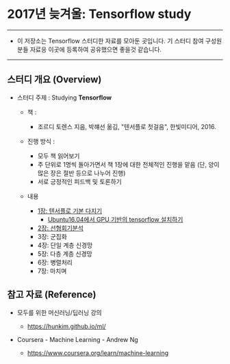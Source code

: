 # 2017년 늦겨울: Tensorflow study

*****************************************************************

* 이 저장소는 Tensorflow 스터디한 자료를 모아둔 곳입니다.
  기 스터디 참여 구성원분들 자료응 이곳에 등록하여 공유했으면 좋을것 같습니다.

*****************************************************************

## 스터디 개요 (Overview)

* 스터디 주제 : Studying __Tensorflow__

  * 책 :
    * 조르디 토렌스 지음, 박햬선 옮김, "텐서플로 첫걸음", 한빛미디어, 2016.

  * 진행 방식 :
    * 모두 책 읽어보기
    * 주 단위로 1명씩 돌아가면서 책 1장에 대한 전체적인 진행을 맡음
     (단, 양이 많은 장은 절반 등으로 나누어 진행)
    * 서로 긍정적인 피드백 및 토론하기

  * 내용
    * [1장: 텐서플로 기본 다지기](docs/TensorFlow_intro.markdown)
      * [Ubuntu16.04에서 GPU 기반의 tensorflow 설치하기](docs/install_tensorflow_gpu_to_ubuntu16.04.markdown)
    * [2장: 선형회기분석](docs/Linear_Regression.markdown)
    * 3장: 군집화
    * 4장: 단일 계층 신경망
    * 5장: 다층 계층 신경망
    * 6장: 병렬처리
    * 7장: 마치며


## 참고 자료 (Reference)

* 모두를 위한 머신러닝/딥러닝 강의
  * https://hunkim.github.io/ml/

* Coursera - Machine Learning - Andrew Ng
  * https://www.coursera.org/learn/machine-learning


